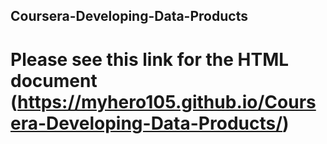 ## Coursera-Developing-Data-Products

# Please see this link for the HTML document (https://myhero105.github.io/Coursera-Developing-Data-Products/)
